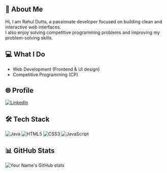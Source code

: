 ## 📝 About Me
Hi, I am Rahul Dutta, a passionate developer focused on building clean and interactive web interfaces.  
I also enjoy solving competitive programming problems and improving my problem-solving skills.

## 💻 What I Do
- Web Development (Frontend & UI design)  
- Competitive Programming (CP)  

## 🌐 Profile
[![LinkedIn](https://img.shields.io/badge/LinkedIn-Profile-blue?logo=linkedin)](https://www.linkedin.com/in/rahul119)  

## 🛠 Tech Stack
![Java](https://img.shields.io/badge/Java-ED8B00?logo=java&logoColor=white) 
![HTML5](https://img.shields.io/badge/HTML5-E34F26?logo=html5&logoColor=white) 
![CSS3](https://img.shields.io/badge/CSS3-1572B6?logo=css3&logoColor=white) 
![JavaScript](https://img.shields.io/badge/JavaScript-F7DF1E?logo=javascript&logoColor=black)

## 📊 GitHub Stats
![Your Name's GitHub stats](https://github-readme-stats.vercel.app/api?username=Rahul-119&show_icons=true&theme=tokyonight)
